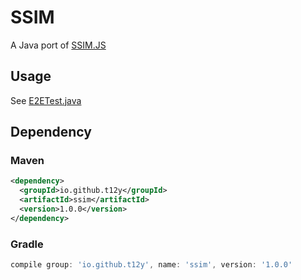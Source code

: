 # SSIM

A Java port of [SSIM.JS](https://github.com/obartra/ssim)

## Usage

See [E2ETest.java](src/test/java/io/github/t12y/ssim/E2ETest.java)

## Dependency

### Maven

```xml
<dependency>
  <groupId>io.github.t12y</groupId>
  <artifactId>ssim</artifactId>
  <version>1.0.0</version>
</dependency>
```

### Gradle
```groovy
compile group: 'io.github.t12y', name: 'ssim', version: '1.0.0'
```